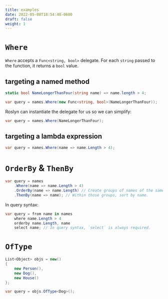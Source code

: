 ```yaml
---
title: examples
date: 2022-05-08T18:54:48-0600
draft: false
weight: 1
---
```


# `Where`
`Where` accepts a `Func<string, bool>` delegate. For each `string` passed to the function, it returns a `bool` value.

## targeting a named method
```cs
static bool NameLongerThanFour(string name) => name.length > 4;

var query = names.Where(new Func<string, bool>(NameLongerThanFour));
```

Roslyn can instantiate the delegate for us so we can simplify:
```cs
var query = names.Where(NameLongerThanFour);
```

## targeting a lambda expression
```cs
var query = names.Where(name => name.Length > 4);
```

# `OrderBy` & `ThenBy`
```cs
var query = names
    .Where(name => name.Length > 4)
    .OrderBy(name => name.Length) // Create groups of names of the same length;
    .ThenBy(name => name); // Within those groups, sort by name.
```

In query syntax:
```cs
var query = from name in names
    where name.Length > 4
    orderby name.Length, name
    select name; // In query syntax, `select` is always required.
```

# `OfType`
```cs
List<Object> objs = new() 
{
    new Person(),
    new Dog(),
    new House()
};

var query = objs.OfType<Dog>();
```
